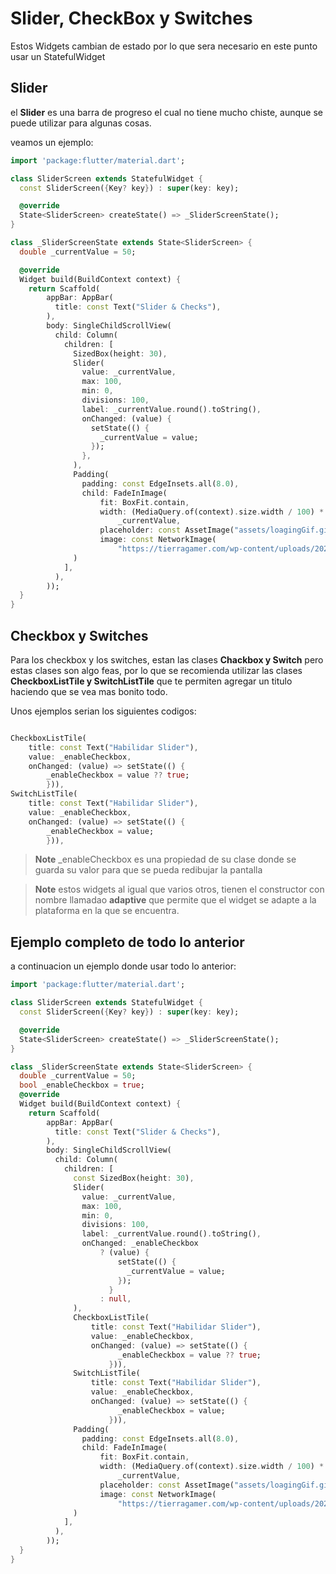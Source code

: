 # Slider, CheckBox y Switches

Estos Widgets cambian de estado por lo que sera necesario en este punto usar un StatefulWidget

## Slider

el **Slider** es una barra de progreso el cual no tiene mucho chiste, aunque se puede utilizar para algunas cosas.

veamos un ejemplo:

```dart
import 'package:flutter/material.dart';

class SliderScreen extends StatefulWidget {
  const SliderScreen({Key? key}) : super(key: key);

  @override
  State<SliderScreen> createState() => _SliderScreenState();
}

class _SliderScreenState extends State<SliderScreen> {
  double _currentValue = 50;

  @override
  Widget build(BuildContext context) {
    return Scaffold(
        appBar: AppBar(
          title: const Text("Slider & Checks"),
        ),
        body: SingleChildScrollView(
          child: Column(
            children: [
              SizedBox(height: 30),
              Slider(
                value: _currentValue,
                max: 100,
                min: 0,
                divisions: 100,
                label: _currentValue.round().toString(),
                onChanged: (value) {
                  setState(() {
                    _currentValue = value;
                  });
                },
              ),
              Padding(
                padding: const EdgeInsets.all(8.0),
                child: FadeInImage(
                    fit: BoxFit.contain,
                    width: (MediaQuery.of(context).size.width / 100) *
                        _currentValue,
                    placeholder: const AssetImage("assets/loagingGif.gif"),
                    image: const NetworkImage(
                        "https://tierragamer.com/wp-content/uploads/2021/11/image_2021-11-05_162314.jpg")),
              )
            ],
          ),
        ));
  }
}
```

## Checkbox y Switches

Para los checkbox y los switches, estan las clases **Chackbox y Switch** pero estas clases son algo feas, por lo que se recomienda utilizar las clases **CheckboxListTile y SwitchListTile** que te permiten agregar un titulo haciendo que se vea mas bonito todo.

Unos ejemplos serian los siguientes codigos:

```dart

CheckboxListTile(
    title: const Text("Habilidar Slider"),
    value: _enableCheckbox,
    onChanged: (value) => setState(() {
        _enableCheckbox = value ?? true;
        })),
SwitchListTile(
    title: const Text("Habilidar Slider"),
    value: _enableCheckbox,
    onChanged: (value) => setState(() {
        _enableCheckbox = value;
        })),
```

> **Note** _enableCheckbox es una propiedad de su clase donde se guarda su valor para que se pueda redibujar la pantalla

> **Note** estos widgets al igual que varios otros, tienen el constructor con nombre llamadao **adaptive** que permite que el widget se adapte a la plataforma en la que se encuentra.


## Ejemplo completo de todo lo anterior

a continuacion un ejemplo donde usar todo lo anterior:

```dart
import 'package:flutter/material.dart';

class SliderScreen extends StatefulWidget {
  const SliderScreen({Key? key}) : super(key: key);

  @override
  State<SliderScreen> createState() => _SliderScreenState();
}

class _SliderScreenState extends State<SliderScreen> {
  double _currentValue = 50;
  bool _enableCheckbox = true;
  @override
  Widget build(BuildContext context) {
    return Scaffold(
        appBar: AppBar(
          title: const Text("Slider & Checks"),
        ),
        body: SingleChildScrollView(
          child: Column(
            children: [
              const SizedBox(height: 30),
              Slider(
                value: _currentValue,
                max: 100,
                min: 0,
                divisions: 100,
                label: _currentValue.round().toString(),
                onChanged: _enableCheckbox
                    ? (value) {
                        setState(() {
                          _currentValue = value;
                        });
                      }
                    : null,
              ),
              CheckboxListTile(
                  title: const Text("Habilidar Slider"),
                  value: _enableCheckbox,
                  onChanged: (value) => setState(() {
                        _enableCheckbox = value ?? true;
                      })),
              SwitchListTile(
                  title: const Text("Habilidar Slider"),
                  value: _enableCheckbox,
                  onChanged: (value) => setState(() {
                        _enableCheckbox = value;
                      })),
              Padding(
                padding: const EdgeInsets.all(8.0),
                child: FadeInImage(
                    fit: BoxFit.contain,
                    width: (MediaQuery.of(context).size.width / 100) *
                        _currentValue,
                    placeholder: const AssetImage("assets/loagingGif.gif"),
                    image: const NetworkImage(
                        "https://tierragamer.com/wp-content/uploads/2021/11/image_2021-11-05_162314.jpg")),
              )
            ],
          ),
        ));
  }
}
```